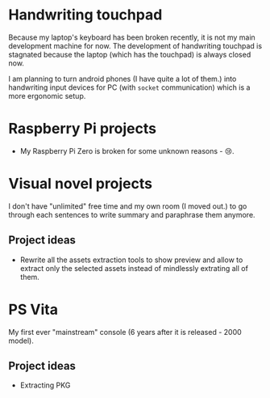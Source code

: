 # Handwriting touchpad

Because my laptop's keyboard has been broken recently, it is not my main development machine for now. The development of handwriting touchpad is stagnated because the laptop (which has the touchpad) is always closed now.

I am planning to turn android phones (I have quite a lot of them.) into handwriting input devices for PC (with `socket` communication) which is a more ergonomic setup.

# Raspberry Pi projects

- My Raspberry Pi Zero is broken for some unknown reasons - 😢️.

# Visual novel projects

I don't have "unlimited" free time and my own room (I moved out.) to go through each sentences to write summary and paraphrase them anymore.

## Project ideas

- Rewrite all the assets extraction tools to show preview and allow to extract only the selected assets instead of mindlessly extrating all of them.

# PS Vita

My first ever "mainstream" console (6 years after it is released - 2000 model).

## Project ideas

- Extracting PKG
